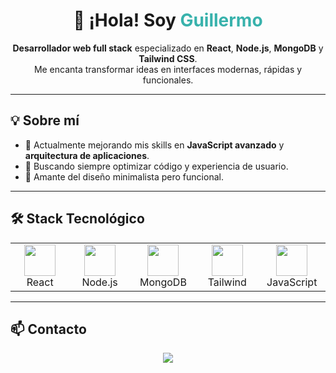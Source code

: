 
<h1 align="center">👋 ¡Hola! Soy <span style="color:#38B2AC;">Guillermo</span></h1>
<p align="center">
  <b>Desarrollador web full stack</b> especializado en <b>React</b>, <b>Node.js</b>, <b>MongoDB</b> y <b>Tailwind CSS</b>.<br>
  Me encanta transformar ideas en interfaces modernas, rápidas y funcionales.
</p>

---

## 💡 Sobre mí
- 🚀 Actualmente mejorando mis skills en **JavaScript avanzado** y **arquitectura de aplicaciones**.
- 🎯 Buscando siempre optimizar código y experiencia de usuario.
- 🎨 Amante del diseño minimalista pero funcional.

---

## 🛠 Stack Tecnológico

<table align="center">
<tr>
<td align="center" width="100">
  <img src="https://cdn.jsdelivr.net/gh/devicons/devicon/icons/react/react-original.svg" width="50"/><br>React
</td>
<td align="center" width="100">
  <img src="https://cdn.jsdelivr.net/gh/devicons/devicon/icons/nodejs/nodejs-original.svg" width="50"/><br>Node.js
</td>
<td align="center" width="100">
  <img src="https://cdn.jsdelivr.net/gh/devicons/devicon/icons/mongodb/mongodb-original.svg" width="50"/><br>MongoDB
</td>
<td align="center" width="100">
  <img src="https://upload.wikimedia.org/wikipedia/commons/d/d5/Tailwind_CSS_Logo.svg" width="50"/><br>Tailwind
</td>


<td align="center" width="100">
  <img src="https://cdn.jsdelivr.net/gh/devicons/devicon/icons/javascript/javascript-original.svg" width="50"/><br>JavaScript
</td>
</tr>
</table>

---

## 📫 Contacto
<p align="center">
  <a href="mailto:guillermoriveragallego@gmail.com">
    <img src="https://img.shields.io/badge/Email-38B2AC?style=for-the-badge&logo=gmail&logoColor=white">
  </a>
</p>


